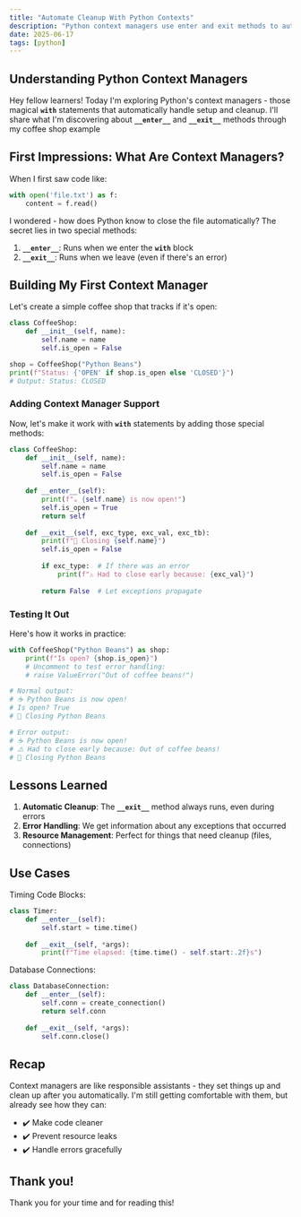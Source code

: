 ```yaml
---
title: "Automate Cleanup With Python Contexts"
description: "Python context managers use enter and exit methods to automatically handle resource cleanup and errors in with blocks, making your code more reliable."
date: 2025-06-17
tags: [python]
---
```


## Understanding Python Context Managers

Hey fellow learners! Today I'm exploring Python's context managers - those magical **`with`** statements that automatically handle setup and cleanup. I'll share what I'm discovering about **`__enter__`** and **`__exit__`** methods through my coffee shop example

## First Impressions: What Are Context Managers?

When I first saw code like:

```python
with open('file.txt') as f:
    content = f.read()
```

I wondered - how does Python know to close the file automatically? The secret lies in two special methods:

1. **`__enter__`**: Runs when we enter the **`with`** block
2. **`__exit__`**: Runs when we leave (even if there's an error)

## Building My First Context Manager

Let's create a simple coffee shop that tracks if it's open:

```python
class CoffeeShop:
    def __init__(self, name):
        self.name = name
        self.is_open = False

shop = CoffeeShop("Python Beans")
print(f"Status: {'OPEN' if shop.is_open else 'CLOSED'}")
# Output: Status: CLOSED
```

### Adding Context Manager Support

Now, let's make it work with **`with`** statements by adding those special methods:

```python
class CoffeeShop:
    def __init__(self, name):
        self.name = name
        self.is_open = False
    
    def __enter__(self):
        print(f"☕ {self.name} is now open!")
        self.is_open = True
        return self
    
    def __exit__(self, exc_type, exc_val, exc_tb):
        print(f"🚪 Closing {self.name}")
        self.is_open = False
        
        if exc_type:  # If there was an error
            print(f"⚠️ Had to close early because: {exc_val}")
        
        return False  # Let exceptions propagate
```

### Testing It Out

Here's how it works in practice:

```python
with CoffeeShop("Python Beans") as shop:
    print(f"Is open? {shop.is_open}")
    # Uncomment to test error handling:
    # raise ValueError("Out of coffee beans!")

# Normal output:
# ☕ Python Beans is now open!
# Is open? True
# 🚪 Closing Python Beans

# Error output:
# ☕ Python Beans is now open!
# ⚠️ Had to close early because: Out of coffee beans!
# 🚪 Closing Python Beans
```

## Lessons Learned

1. **Automatic Cleanup**: The **`__exit__`** method always runs, even during errors
2. **Error Handling**: We get information about any exceptions that occurred
3. **Resource Management**: Perfect for things that need cleanup (files, connections)

## Use Cases

Timing Code Blocks:

```python
class Timer:
    def __enter__(self):
        self.start = time.time()
    
    def __exit__(self, *args):
        print(f"Time elapsed: {time.time() - self.start:.2f}s")
```

Database Connections:

```python
class DatabaseConnection:
    def __enter__(self):
        self.conn = create_connection()
        return self.conn
    
    def __exit__(self, *args):
        self.conn.close()
```

## Recap

Context managers are like responsible assistants - they set things up and clean up after you automatically. I'm still getting comfortable with them, but already see how they can:
- ✔️ Make code cleaner
- ✔️ Prevent resource leaks
- ✔️ Handle errors gracefully

## Thank you!

Thank you for your time and for reading this!